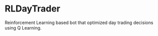 # RLDayTrader

Reinforcement Learning based bot that optimized day trading decisions using Q Learning. 
